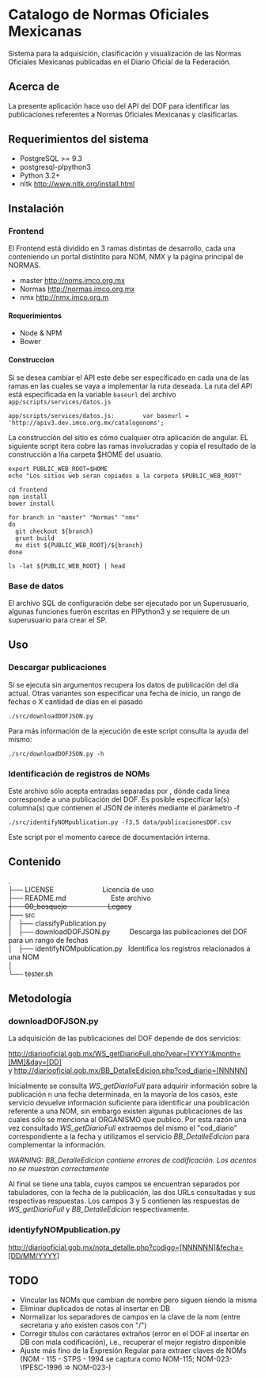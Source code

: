 # Catalogo de Normas Oficiales Mexicanas
Sistema para la adquisición, clasificación y visualización de las Normas Oficiales Mexicanas publicadas en el Diario Oficial de la Federación.

## Acerca de
La presente aplicación hace uso del API del DOF para identificar las publicaciones referentes a Normas Oficiales Mexicanas y clasificarlas.

## Requerimientos del sistema
 - PostgreSQL >= 9.3
 - postgresql-plpython3
 - Python 3.2+
 - nltk http://www.nltk.org/install.html


## Instalación

### Frontend
El Frontend está dividido en 3 ramas distintas de desarrollo, cada una conteniendo un portal distintito para NOM, NMX y la página principal de NORMAS.

* master    http://noms.imco.org.mx
* Normas    http://normas.imco.org.mx
* nmx       http://nmx.imco.org.m

#### Requerimientos
* Node & NPM
* Bower

#### Construccion
Si se desea cambiar el API este debe ser especificado en cada una de las ramas en las cuales se vaya a implementar la ruta deseada. La ruta del API está especificada en la variable `baseurl` del archivo `app/scripts/services/datos.js`


```
app/scripts/services/datos.js:        var baseurl = 'http://apiv3.dev.imco.org.mx/catalogonoms';

```

La construcción del sitio es cómo cualquier otra aplicación de angular. EL siguiente script itera cobre las ramas involucradas y copia el resultado de la construcción a lña carpeta $HOME del usuario.

```
export PUBLIC_WEB_ROOT=$HOME
echo "Los sitios web seran copiados a la carpeta $PUBLIC_WEB_ROOT"

cd frontend
npm install
bower install

for branch in "master" "Normas" "nmx"
do
  git checkout ${branch}
  grunt build
  mv dist ${PUBLIC_WEB_ROOT}/${branch}
done

ls -lat ${PUBLIC_WEB_ROOT} | head
```

### Base de datos
El archivo SQL de configuración debe ser ejecutado por un Superusuario, algunas funciones fuerón escritas en PlPython3 y se requiere de un superusuario para crear el SP.

## Uso

### Descargar publicaciones
Si se ejecuta sin argumentos recupera los datos de publicación del día actual. Otras variantes son especificar una fecha de inicio, un rango de fechas o X cantidad de días en el pasado

`./src/downloadDOFJSON.py`

Para más información de la ejecución de este script consulta la ayuda del mismo:

`./src/downloadDOFJSON.py -h`

### Identificación de registros de NOMs
Este archivo sólo acepta entradas separadas por <TAB>, dónde cada línea corresponde a una publicación del DOF. Es posible especificar la(s) columna(s) que contienen el JSON de interés mediante el parámetro -f

`./src/identifyNOMpublication.py -f3,5 data/publicacionesDOF.csv`

Este script por el momento carece de documentación interna.

## Contenido
.  
├── LICENSE&nbsp;&nbsp;&nbsp;&nbsp;&nbsp;&nbsp;&nbsp;&nbsp;&nbsp;&nbsp;&nbsp;&nbsp;&nbsp;&nbsp;&nbsp;&nbsp;&nbsp;&nbsp;&nbsp;&nbsp;&nbsp;&nbsp;&nbsp;&nbsp;&nbsp;Licencia de uso  
├── README.md&nbsp;&nbsp;&nbsp;&nbsp;&nbsp;&nbsp;&nbsp;&nbsp;&nbsp;&nbsp;&nbsp;&nbsp;&nbsp;&nbsp;&nbsp;&nbsp;&nbsp;&nbsp;&nbsp;&nbsp;&nbsp;&nbsp;&nbsp;Este archivo  
~~├── 00_bosquejo&nbsp;&nbsp;&nbsp;&nbsp;&nbsp;&nbsp;&nbsp;&nbsp;&nbsp;&nbsp;&nbsp;&nbsp;&nbsp;&nbsp;&nbsp;&nbsp;&nbsp;&nbsp;&nbsp;&nbsp;&nbsp;Legacy~~  
├── src  
│   ├── classifyPublication.py  
│   ├── downloadDOFJSON.py&nbsp;&nbsp;&nbsp;&nbsp;&nbsp;&nbsp;&nbsp;&nbsp;&nbsp;&nbsp;Descarga las publicaciones del DOF para un rango de fechas  
│   ├── identifyNOMpublication.py&nbsp;&nbsp;&nbsp;Identifica los registros relacionados a una NOM  
│   
└── tester.sh  

## Metodología

### downloadDOFJSON.py
La adquisición de las publicaciones del DOF depende de dos servicios:

http://diariooficial.gob.mx/WS_getDiarioFull.php?year=[YYYY]&month=[MM]&day=[DD]  
y
http://diariooficial.gob.mx/BB_DetalleEdicion.php?cod_diario=[NNNNN]  

Inicialmente se consulta *WS_getDiarioFull* para adquirir información sobre la publicación n una fecha determinada, en la mayoría de los casos, este servicio devuelve información suficiente para identificar una poublicación referente a una NOM, sin embargo existen algunas publicaciones de las cuales sólo se menciona al ORGANISMO que publico. Por esta razón una vez consultado *WS_getDiarioFull* extraemos del mismo el "cod_diario" correspondiente a la fecha y utilizamos el servicio *BB_DetalleEdicion* para complementar la información.

*WARNING: BB_DetalleEdicion contiene errores de codificación. Los acentos no se muestran correctamente*

Al final se tiene una tabla, cuyos campos se encuentran separados por tabuladores, con la fecha de la publicación, las dos URLs consultadas y sus respectivas respuestas. Los campos 3 y 5 contienen las respuestas de *WS_getDiarioFull* y *BB_DetalleEdicion* respectivamente.

### identiyfyNOMpublication.py

http://diariooficial.gob.mx/nota_detalle.php?codigo=[NNNNNN]&fecha=[DD/MM/YYYY]

## TODO
 - Vincular las NOMs que cambian de nombre pero siguen siendo la misma
 - Eliminar duplicados de notas al insertar en DB
 - Normalizar los separadores de campos en la clave de la nom (entre secretaria y año existen casos con "/")
 - Corregir títulos con caráctares extraños (error en el DOF al insertar en DB con mala codificación), i.e., recuperar el mejor registro disponible
 - Ajuste más fino de la Expresión Regular para extraer claves de NOMs (NOM - 115 - STPS - 1994 se captura como NOM-115; NOM-023-  \fPESC-1996 => NOM-023-)
